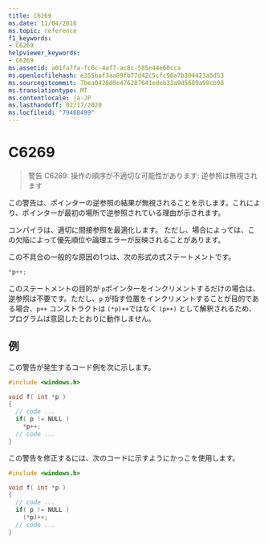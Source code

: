 ```yaml
---
title: C6269
ms.date: 11/04/2016
ms.topic: reference
f1_keywords:
- C6269
helpviewer_keywords:
- C6269
ms.assetid: a01fa7fa-fc6c-4af7-ac8c-585e44e60cca
ms.openlocfilehash: e355baf3aa89fb77d42c5cfc90a7b304423a5d53
ms.sourcegitcommit: 7bea0420d0e476287641edeb33a9d5689a98cb98
ms.translationtype: MT
ms.contentlocale: ja-JP
ms.lasthandoff: 02/17/2020
ms.locfileid: "79468499"
---
```

# <a name="c6269"></a>C6269

> 警告 C6269: 操作の順序が不適切な可能性があります: 逆参照は無視されます

この警告は、ポインターの逆参照の結果が無視されることを示します。これにより、ポインターが最初の場所で逆参照されている理由が示されます。

コンパイラは、適切に間接参照を最適化します。 ただし、場合によっては、この欠陥によって優先順位や論理エラーが反映されることがあります。

この不具合の一般的な原因の1つは、次の形式の式ステートメントです。

```cpp
*p++;
```

このステートメントの目的が `p`ポインターをインクリメントするだけの場合は、逆参照は不要です。ただし、`p` が指す位置をインクリメントすることが目的である場合、`p++` コンストラクトは `(*p)++`ではなく `(p++)` として解釈されるため、プログラムは意図したとおりに動作しません。

## <a name="example"></a>例

この警告が発生するコード例を次に示します。

```cpp
#include <windows.h>

void f( int *p )
{
  // code ...
  if( p != NULL )
    *p++;
  // code ...
}
```

この警告を修正するには、次のコードに示すようにかっこを使用します。

```cpp
#include <windows.h>

void f( int *p )
{
  // code ...
  if( p != NULL )
    (*p)++;
  // code ...
}
```
